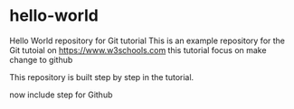 # hello-world
Hello World repository for Git tutorial
This is an example repository for the Git tutoial on https://www.w3schools.com
this tutorial focus on make change to github

This repository is built step by step in the tutorial. 

now include step for Github
